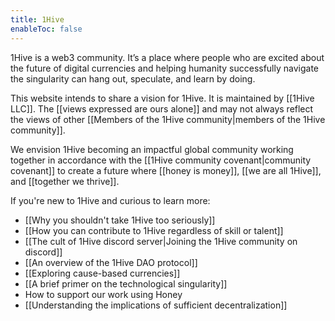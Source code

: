 ```yaml
---
title: 1Hive
enableToc: false
---
```


1Hive is a web3 community. It’s a place where people who are excited about the future of digital currencies and helping humanity successfully navigate the singularity can hang out, speculate, and learn by doing. 

This website intends to share a vision for 1Hive. It is maintained by [[1Hive LLC]]. The [[views expressed are ours alone]] and may not always reflect the views of other [[Members of the 1Hive community|members of the 1Hive community]]. 

We envision 1Hive becoming an impactful global community working together in accordance with the [[1Hive community covenant|community covenant]] to create a future where [[honey is money]], [[we are all 1Hive]], and [[together we thrive]]. 

If you're new to 1Hive and curious to learn more:
* [[Why you shouldn't take 1Hive too seriously]]
* [[How you can contribute to 1Hive regardless of skill or talent]]
* [[The cult of 1Hive discord server|Joining the 1Hive community on discord]]
* [[An overview of the 1Hive DAO protocol]]
* [[Exploring cause-based currencies]]
* [[A brief primer on the technological singularity]]
* How to support our work using Honey
* [[Understanding the implications of sufficient decentralization]]
